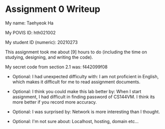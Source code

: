 Assignment 0 Writeup
=============

My name: Taehyeok Ha

My POVIS ID: hth021002

My student ID (numeric): 20210273

This assignment took me about [9] hours to do (including the time on studying, designing, and writing the code).

My secret code from section 2.1 was: f442099f08

- Optional: I had unexpected difficulty with: I am not proficient in English, which makes it difficult for me to read assignment documents.

- Optional: I think you could make this lab better by: When I start assignment, I had difficult in finding password of CS144VM. I think its more better if you record more accuracy.

- Optional: I was surprised by: Network is more interesting than I thought.

- Optional: I'm not sure about: Localhost, hosting, domain etc...
